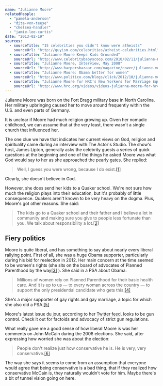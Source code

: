 ```yaml
---
name: "Julianne Moore"
relatedPeople:
  - "pamela-anderson"
  - "dita-von-teese"
  - "chelsea-handler"
  - "jamie-lee-curtis"
date: "2013-02-19"
sources:
  - sourceTitle: "15 celebrities you didn't know were atheists"
    sourceUrl: "http://guyism.com/celebrities/atheist-celebrities.html"
  - sourceTitle: "Julianne Moore Keeps Kids Grounded"
    sourceUrl: "http://www.celebritybabyscoop.com/2010/02/11/julianne-moore-keeps-kids-grounded"
  - sourceTitle: "Julianne Moore, Interview, May 2008"
    sourceUrl: "http://www.harpersbazaar.com/magazine/cover/julianne-moore-0508-5"
  - sourceTitle: "Julianne Moore: Obama better for women"
    sourceUrl: "http://www.politico.com/blogs/click/2012/10/julianne-moore-obama-better-for-women-147688.html"
  - sourceTitle: "Julianne Moore for HRC's New Yorkers for Marriage Equality"
    sourceUrl: "http://www.hrc.org/videos/videos-julianne-moore-for-hrcs-new-yorkers-for-marriage-equality#.URATaOgZ-Bh"
---
```


Julianne Moore was born on the Fort Bragg military base in North Carolina. Her military upbringing caused her to move around frequently within the U.S. and even parts of Germany.

It is unclear if Moore had much religion growing up. Given her nomadic childhood, we can assume that at the very least, there wasn't a single church that influenced her.

The one clue we have that indicates her current views on God, religion and spirituality came during an interview with The Actor's Studio. The show's host, James Lipton, generally asks the celebrity guests a series of quick questions at the beginning and one of the things he asked Moore was what God would say to her as she approached the pearly gates. She replied:

>Well, I guess you were wrong, because I do exist.<a class="source-citation" href="#http://guyism.com/celebrities/atheist-celebrities.html" title="15 celebrities you didn&apos;t know were atheists">[1]</a>

Clearly, she doesn't believe in God.

However, she does send her kids to a Quaker school. We're not sure how much the religion plays into their education, but it's probably of little consequence. Quakers aren't known to be very heavy on the dogma. Plus, Moore's got other reasons. She said:

>The kids go to a Quaker school and their father and I believe a lot in community and making sure you give to people less fortunate than you. We talk about responsibility a lot.<a class="source-citation" href="#http://www.celebritybabyscoop.com/2010/02/11/julianne-moore-keeps-kids-grounded" title="Julianne Moore Keeps Kids Grounded">[2]</a>

## 

## Fiery politics

Moore is quite liberal, and has something to say about nearly every liberal rallying point. First of all, she was a huge Obama supporter, particularly during his bid for reelection in 2012. Her main concern at the time seemed to be women's rights (she sits on the board of advocates of Planned Parenthood by the way<a class="source-citation" href="#http://www.harpersbazaar.com/magazine/cover/julianne-moore-0508-5" title="Julianne Moore, Interview, May 2008">[3]</a> ). She said in a PSA about Obama:

>Millions of women rely on Planned Parenthood for their basic health care. And it is up to us — to every woman across the country — to support the only presidential candidate who gets this.<a class="source-citation" href="#http://www.politico.com/blogs/click/2012/10/julianne-moore-obama-better-for-women-147688.html" title="Julianne Moore: Obama better for women">[4]</a>

She's a major supporter of gay rights and gay marriage, a topic for which she also did a PSA.<a class="source-citation" href="#http://www.hrc.org/videos/videos-julianne-moore-for-hrcs-new-yorkers-for-marriage-equality#.URATaOgZ-Bh" title="Julianne Moore for HRC&apos;s New Yorkers for Marriage Equality">[5]</a>

Moore's latest issue du jour, according to her [Twitter feed](https://twitter.com/_juliannemoore), looks to be gun control. Check it out for factoids and advocacy of strict gun regulations.

What really gave me a good sense of how liberal Moore is was her comments on John McCain during the 2008 elections. She said, after expressing how worried she was about the election:

>People don't realize just how conservative he is. He is very, very conservative.<a class="source-citation" href="#http://www.harpersbazaar.com/magazine/cover/julianne-moore-0508-5" title="Julianne Moore, Interview, May 2008">[6]</a>

The way she says it seems to come from an assumption that everyone would agree that being conservative is a bad thing, that if they realized how conservative McCain is, they naturally wouldn't vote for him. Maybe there's a bit of tunnel vision going on here.